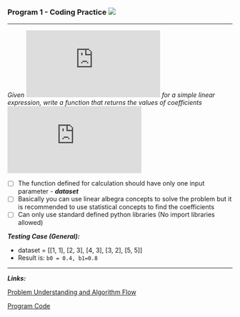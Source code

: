 ### Program 1 - Coding Practice ![](https://img.shields.io/badge/Level-Easy-green)

---------------------------------------------------------------------------------------------------------------------------------------------------

*Given ![1](https://latex.codecogs.com/gif.latex?y=b_0+b_1x) for a simple linear expression, write a function that returns the values of coefficients ![1](https://latex.codecogs.com/gif.latex?b_0,b_1)*

- [ ] The function defined for calculation should have only one input parameter - ***dataset***
- [ ] Basically you can use linear albegra concepts to solve the problem but it is recommended to use statistical concepts to find the coefficients 
- [ ] Can only use standard defined python libraries (No import libraries allowed)

***Testing Case (General):***
* dataset = [[1, 1], [2, 3], [4, 3], [3, 2], [5, 5]]
* Result is: ```b0 = 0.4, b1=0.8```

------------------------------------------------------------------------------------------------------------------------------------------------

***Links:***

[Problem Understanding and Algorithm Flow](https://github.com/worklifesg/Daily-Coding-Challenges-Practice/blob/main/Data%20Science/Program%201%20-%20Linear%20Regression/1_Problem_Understanding_Algorithm.md)

[Program Code](https://github.com/worklifesg/Daily-Coding-Challenges-Practice/blob/main/Data%20Science/Program%201%20-%20Linear%20Regression/2_Program_Code.py)
